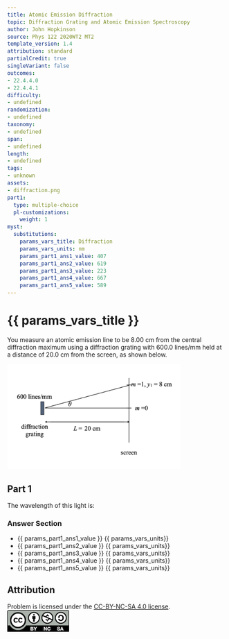 ```yaml
---
title: Atomic Emission Diffraction
topic: Diffraction Grating and Atomic Emission Spectroscopy
author: John Hopkinson
source: Phys 122 2020WT2 MT2
template_version: 1.4
attribution: standard
partialCredit: true
singleVariant: false
outcomes:
- 22.4.4.0
- 22.4.4.1
difficulty:
- undefined
randomization:
- undefined
taxonomy:
- undefined
span:
- undefined
length:
- undefined
tags:
- unknown
assets:
- diffraction.png
part1:
  type: multiple-choice
  pl-customizations:
    weight: 1
myst:
  substitutions:
    params_vars_title: Diffraction
    params_vars_units: nm
    params_part1_ans1_value: 407
    params_part1_ans2_value: 619
    params_part1_ans3_value: 223
    params_part1_ans4_value: 667
    params_part1_ans5_value: 589
---
```

# {{ params_vars_title }}
You measure an atomic emission line to be 8.00 cm from the central diffraction maximum using a diffraction grating with 600.0 lines/mm held at a distance of 20.0 cm from the screen, as shown below.

<img src="fig1.png" width=400 alt="">

## Part 1

The wavelength of this light is:

### Answer Section

- {{ params_part1_ans1_value }} {{ params_vars_units}}
- {{ params_part1_ans2_value }} {{ params_vars_units}}
- {{ params_part1_ans3_value }} {{ params_vars_units}}
- {{ params_part1_ans4_value }} {{ params_vars_units}}
- {{ params_part1_ans5_value }} {{ params_vars_units}}

## Attribution

Problem is licensed under the [CC-BY-NC-SA 4.0 license](https://creativecommons.org/licenses/by-nc-sa/4.0/).<br> ![The Creative Commons 4.0 license requiring attribution-BY, non-commercial-NC, and share-alike-SA license.](https://raw.githubusercontent.com/firasm/bits/master/by-nc-sa.png)